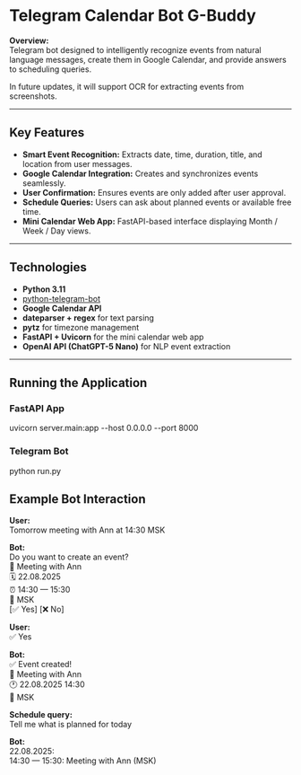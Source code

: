 # Telegram Calendar Bot G-Buddy

**Overview:**  
Telegram bot designed to intelligently recognize events from natural language messages, create them in Google Calendar, and provide answers to scheduling queries. 

In future updates, it will support OCR for extracting events from screenshots.

---

## Key Features

- **Smart Event Recognition:** Extracts date, time, duration, title, and location from user messages.  
- **Google Calendar Integration:** Creates and synchronizes events seamlessly.  
- **User Confirmation:** Ensures events are only added after user approval.  
- **Schedule Queries:** Users can ask about planned events or available free time.  
- **Mini Calendar Web App:** FastAPI-based interface displaying Month / Week / Day views.  

---

## Technologies

- **Python 3.11**  
- [python-telegram-bot](https://pypi.org/project/python-telegram-bot/)  
- **Google Calendar API**  
- **dateparser + regex** for text parsing  
- **pytz** for timezone management  
- **FastAPI + Uvicorn** for the mini calendar web app  
- **OpenAI API (ChatGPT-5 Nano)** for NLP event extraction  

---

## Running the Application

### FastAPI App
uvicorn server.main:app --host 0.0.0.0 --port 8000

### Telegram Bot
python run.py

## Example Bot Interaction

**User:**  
Tomorrow meeting with Ann at 14:30 MSK

**Bot:**  
Do you want to create an event?  
📅 Meeting with Ann  
🗓 22.08.2025  
⏰ 14:30 — 15:30  
📍 MSK  
[✅ Yes] [❌ No]

**User:**  
✅ Yes

**Bot:**  
✅ Event created!  
📅 Meeting with Ann  
🕐 22.08.2025 14:30  
📍 MSK  

**Schedule query:**  
Tell me what is planned for today

**Bot:**  
22.08.2025:  
14:30 — 15:30: Meeting with Ann (MSK)

